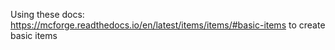 Using these docs: https://mcforge.readthedocs.io/en/latest/items/items/#basic-items to create basic items